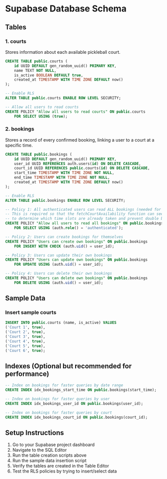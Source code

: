 # Supabase Database Schema

## Tables

### 1. courts
Stores information about each available pickleball court.

```sql
CREATE TABLE public.courts (
    id UUID DEFAULT gen_random_uuid() PRIMARY KEY,
    name TEXT NOT NULL,
    is_active BOOLEAN DEFAULT true,
    created_at TIMESTAMP WITH TIME ZONE DEFAULT now()
);

-- Enable RLS
ALTER TABLE public.courts ENABLE ROW LEVEL SECURITY;

-- Allow all users to read courts
CREATE POLICY "Allow all users to read courts" ON public.courts
    FOR SELECT USING (true);
```

### 2. bookings
Stores a record of every confirmed booking, linking a user to a court at a specific time.

```sql
CREATE TABLE public.bookings (
    id UUID DEFAULT gen_random_uuid() PRIMARY KEY,
    user_id UUID REFERENCES auth.users(id) ON DELETE CASCADE,
    court_id UUID REFERENCES public.courts(id) ON DELETE CASCADE,
    start_time TIMESTAMP WITH TIME ZONE NOT NULL,
    end_time TIMESTAMP WITH TIME ZONE NOT NULL,
    created_at TIMESTAMP WITH TIME ZONE DEFAULT now()
);

-- Enable RLS
ALTER TABLE public.bookings ENABLE ROW LEVEL SECURITY;

-- Policy 1: All authenticated users can read ALL bookings (needed for availability checking)
-- This is required so that the fetchCourtAvailability function can see all bookings
-- to determine which time slots are already taken and prevent double bookings
CREATE POLICY "Allow all users to read all bookings" ON public.bookings
    FOR SELECT USING (auth.role() = 'authenticated');

-- Policy 2: Users can create bookings for themselves
CREATE POLICY "Users can create own bookings" ON public.bookings
    FOR INSERT WITH CHECK (auth.uid() = user_id);

-- Policy 3: Users can update their own bookings
CREATE POLICY "Users can update own bookings" ON public.bookings
    FOR UPDATE USING (auth.uid() = user_id);

-- Policy 4: Users can delete their own bookings
CREATE POLICY "Users can delete own bookings" ON public.bookings
    FOR DELETE USING (auth.uid() = user_id);
```

## Sample Data

### Insert sample courts
```sql
INSERT INTO public.courts (name, is_active) VALUES
('Court 1', true),
('Court 2', true),
('Court 3', true),
('Court 4', true),
('Court 5', true),
('Court 6', true);
```

## Indexes (Optional but recommended for performance)

```sql
-- Index on bookings for faster queries by date range
CREATE INDEX idx_bookings_start_time ON public.bookings(start_time);

-- Index on bookings for faster queries by user
CREATE INDEX idx_bookings_user_id ON public.bookings(user_id);

-- Index on bookings for faster queries by court
CREATE INDEX idx_bookings_court_id ON public.bookings(court_id);
```

## Setup Instructions

1. Go to your Supabase project dashboard
2. Navigate to the SQL Editor
3. Run the table creation scripts above
4. Run the sample data insertion script
5. Verify the tables are created in the Table Editor
6. Test the RLS policies by trying to insert/select data

